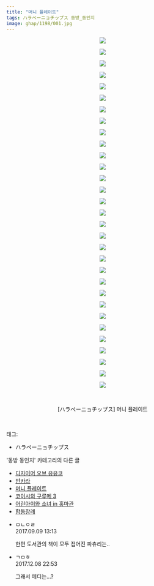 ```yaml
---
title: "머니 퓰레이트"
tags: ハラペーニョチップス 동방_동인지
image: ghap/1198/001.jpg
---
```

<div class="article">
<p style="text-align: center; clear: none; float: none;"><img src="{{ site.nasurl }}/ghap/1198/001.jpg"/></p>
<p style="text-align: center; clear: none; float: none;"><img src="{{ site.nasurl }}/ghap/1198/002.jpg"/></p>
<p style="text-align: center; clear: none; float: none;"><img src="{{ site.nasurl }}/ghap/1198/003.jpg"/></p>
<p style="text-align: center; clear: none; float: none;"><img src="{{ site.nasurl }}/ghap/1198/004.jpg"/></p>
<p style="text-align: center; clear: none; float: none;"><img src="{{ site.nasurl }}/ghap/1198/005.jpg"/></p>
<p style="text-align: center; clear: none; float: none;"><img src="{{ site.nasurl }}/ghap/1198/006.jpg"/></p>
<p style="text-align: center; clear: none; float: none;"><img src="{{ site.nasurl }}/ghap/1198/007.jpg"/></p>
<p style="text-align: center; clear: none; float: none;"><img src="{{ site.nasurl }}/ghap/1198/008.jpg"/></p>
<p style="text-align: center; clear: none; float: none;"><img src="{{ site.nasurl }}/ghap/1198/009.jpg"/></p>
<p style="text-align: center; clear: none; float: none;"><img src="{{ site.nasurl }}/ghap/1198/010.jpg"/></p>
<p style="text-align: center; clear: none; float: none;"><img src="{{ site.nasurl }}/ghap/1198/011.jpg"/></p>
<p style="text-align: center; clear: none; float: none;"><img src="{{ site.nasurl }}/ghap/1198/012.jpg"/></p>
<p style="text-align: center; clear: none; float: none;"><img src="{{ site.nasurl }}/ghap/1198/013.jpg"/></p>
<p style="text-align: center; clear: none; float: none;"><img src="{{ site.nasurl }}/ghap/1198/014.jpg"/></p>
<p style="text-align: center; clear: none; float: none;"><img src="{{ site.nasurl }}/ghap/1198/015.jpg"/></p>
<p style="text-align: center; clear: none; float: none;"><img src="{{ site.nasurl }}/ghap/1198/016.jpg"/></p>
<p style="text-align: center; clear: none; float: none;"><img src="{{ site.nasurl }}/ghap/1198/017.jpg"/></p>
<p style="text-align: center; clear: none; float: none;"><img src="{{ site.nasurl }}/ghap/1198/018.jpg"/></p>
<p style="text-align: center; clear: none; float: none;"><img src="{{ site.nasurl }}/ghap/1198/019.jpg"/></p>
<p style="text-align: center; clear: none; float: none;"><img src="{{ site.nasurl }}/ghap/1198/020.jpg"/></p>
<p style="text-align: center; clear: none; float: none;"><img src="{{ site.nasurl }}/ghap/1198/021.jpg"/></p>
<p style="text-align: center; clear: none; float: none;"><img src="{{ site.nasurl }}/ghap/1198/022.jpg"/></p>
<p style="text-align: center; clear: none; float: none;"><img src="{{ site.nasurl }}/ghap/1198/023.jpg"/></p>
<p style="text-align: center; clear: none; float: none;"><img src="{{ site.nasurl }}/ghap/1198/024.jpg"/></p>
<p style="text-align: center; clear: none; float: none;"><img src="{{ site.nasurl }}/ghap/1198/025.jpg"/></p>
<p style="text-align: center; clear: none; float: none;"><img src="{{ site.nasurl }}/ghap/1198/026.jpg"/></p>
<p style="text-align: center; clear: none; float: none;"><img src="{{ site.nasurl }}/ghap/1198/027.jpg"/></p>
<p style="text-align: center; clear: none; float: none;"><img src="{{ site.nasurl }}/ghap/1198/028.jpg"/></p>
<p style="text-align: center; clear: none; float: none;"><img src="{{ site.nasurl }}/ghap/1198/029.jpg"/></p>
<p style="text-align: center; clear: none; float: none;"><img src="{{ site.nasurl }}/ghap/1198/030.jpg"/></p>
<p style="text-align: center; clear: none; float: none;"><img src="{{ site.nasurl }}/ghap/1198/031.jpg"/></p>
<p style="text-align: center; clear: none; float: none;"><br/></p>
<p style="text-align: center; clear: none; float: none;">[ハラペーニョチップス] 머니 퓰레이트</p>
<p><br/></p>
</div><div class="tagTrail">
<p>태그: </p>
<ul>
<li>ハラペーニョチップス</li>
</ul>
</div><div class="another">
<p>'동방 동인지' 카테고리의 다른 글</p>
<ul>
<li><a href="/2016-07-29-ghap_1200">디자이어 오브 유유코</a></li>
<li><a href="/2016-07-29-ghap_1199">반카라</a></li>
<li><a href="/2016-07-29-ghap_1198">머니 퓰레이트</a></li>
<li><a href="/2016-07-29-ghap_1197">코이시의 구루메 3</a></li>
<li><a href="/2016-07-29-ghap_1196">어린아이와 소녀 in 홍마관</a></li>
<li><a href="/2016-07-29-ghap_1195">합동장례</a></li>
</ul>
</div><div class="cb_module cb_fluid">
<div class="cb_wrt cb_profile">
<div class="comment">
<ul>
<li class="cb_thumb_off" id="comment15079509">
<div class="cb_comment_area">
<div class="cb_info_area">
<div class="cb_section">
<span class="cb_nick_name">ㅁㄴㅇㄹ</span>
</div>
<div class="cb_section">
<span class="cb_date">2017.09.09 13:13 </span>
</div>
</div>
<div class="cb_dsc_comment">
<p class="cb_dsc">
											한편 도서관의 책이 모두 접어진 파츄리는..
										</p>
</div>
</div></li>
<li class="cb_thumb_off" id="comment15148017">
<div class="cb_comment_area">
<div class="cb_info_area">
<div class="cb_section">
<span class="cb_nick_name">ㄱㅁㅎ</span>
</div>
<div class="cb_section">
<span class="cb_date">2017.12.08 22:53 </span>
</div>
</div>
<div class="cb_dsc_comment">
<p class="cb_dsc">
											그래서 메디는...?
										</p>
</div>
</div></li>
</ul>
</div>
</div><!-- commentList close -->
</div>